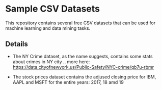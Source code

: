 # Sample CSV Datasets
This repository contains several free CSV datasets that can be used for machine learning and data mining tasks.


## Details

* The NY Crime dataset, as the name suggests, contains some stats about crimes in NY city .. more here: https://data.cityofnewyork.us/Public-Safety/NYC-crime/qb7u-rbmr

* The stock prices dataset contains the adjused closing price for IBM, AAPL and MSFT for the entire years: 2017, 18 amd 19
